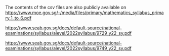 
The contents of the csv files are also publicly available on https://www.moe.gov.sg/-/media/files/primary/mathematics_syllabus_primary_1_to_6.pdf

https://www.seab.gov.sg/docs/default-source/national-examinations/syllabus/alevel/2022syllabus/9729_y22_sy.pdf

https://www.seab.gov.sg/docs/default-source/national-examinations/syllabus/alevel/2022syllabus/9749_y22_sy.pdf
